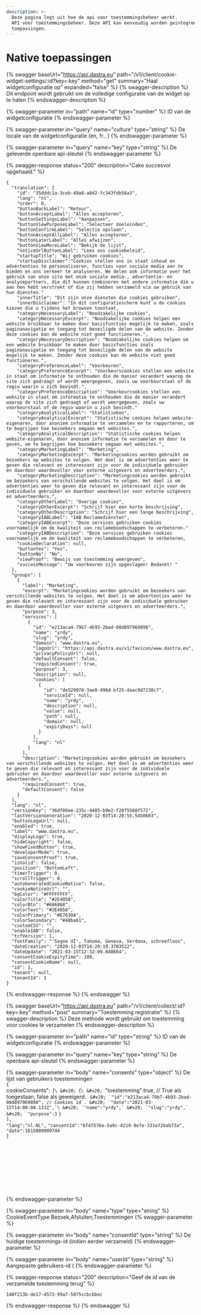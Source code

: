 ```yaml
---
description: >-
  Deze pagina legt uit hoe de api voor toestemmingsbeheer werkt.
  API voor toestemmingsbeheer. Deze API kan eenvoudig worden geïntegreerd in
  toepassingen.
---
```


# Native toepassingen

{% swagger baseUrl="https://api.dastra.eu" path="/v1/client/cookie-widget-settings/:id?key=:key" method="get" summary="Haal widgetconfiguratie op" expanded="false" %}
{% swagger-description %}
Dit endpoint wordt gebruikt om de volledige configuratie van de widget op te halen
{% endswagger-description %}

{% swagger-parameter in="path" name="id" type="number" %}
ID van de widgetconfiguratie
{% endswagger-parameter %}

{% swagger-parameter in="query" name="culture" type="string" %}
De locale van de widgetconfiguratie (en, fr...)
{% endswagger-parameter %}

{% swagger-parameter in="query" name="key" type="string" %}
De geleverde openbare api-sleutel
{% endswagger-parameter %}

{% swagger-response status="200" description="Cake succesvol opgehaald." %}
```
{
  "translation": {
    "id": "35dddc1a-3ceb-49a8-a8d2-fc343fdb56a3",
    "lang": "nl",
    "order": 0,
    "buttonBackLabel": "Retour",
    "buttonAcceptLabel": "Alles accepteren",
    "buttonSettingsLabel": "Aanpassen",
    "buttonViewPurposeLabel": "Selecteer doeleinden",
    "buttonConfirmLabel": "Selectie opslaan",
    "buttonAcceptAllLabel": "Alles accepteren",
    "buttonLaterLabel": "Alles afwijzen",
    "buttonViewMoreLabel": "Bekijk de lijst",
    "noticeUrlButtonLabel": "Lees ons cookiebeleid",
    "startupTitle": "Wij gebruiken cookies",
    "startupDisclaimer":"Cookies stellen ons in staat inhoud en advertenties te personaliseren, functies voor sociale media aan te bieden en ons verkeer te analyseren. We delen ook informatie over het gebruik van onze site met onze sociale media-, advertentie- en analysepartners, die dit kunnen combineren met andere informatie die u aan hen hebt verstrekt of die zij hebben verzameld via uw gebruik van hun diensten."
    "innerTitle": "Dit zijn onze diensten die cookies gebruiken",
    "innerDisclaimer": "In dit configuratiescherm kunt u de cookies kiezen die u tijdens het browsen toestaat,
    "categoryNecessaryLabel": "Noodzakelijke cookies",
    "categoryNecessaryExcerpt": "Noodzakelijke cookies helpen een website bruikbaar te maken door basisfuncties mogelijk te maken, zoals paginanavigatie en toegang tot beveiligde delen van de website. Zonder deze cookies kan de website niet goed functioneren.",
    "categoryNecessaryDescription": "Noodzakelijke cookies helpen om een website bruikbaar te maken door basisfuncties zoals paginanavigatie en toegang tot beveiligde delen van de website mogelijk te maken. Zonder deze cookies kan de website niet goed functioneren.",
    "categoryPreferenceLabel": "Voorkeuren",
    "categoryPreferenceExcerpt": "Voorkeurscookies stellen een website in staat om informatie te onthouden die de manier verandert waarop de site zich gedraagt of wordt weergegeven, zoals uw voorkeurstaal of de regio waarin u zich bevindt.",
    "categoryPreferenceDescription": "Voorkeurcookies stellen een website in staat om informatie te onthouden die de manier verandert waarop de site zich gedraagt of wordt weergegeven, zoals uw voorkeurstaal of de regio waarin u zich bevindt."
    "categoryAnalyticalLabel": "Statistieken",
    "categoryAnalyticalExcerpt": "Statistische cookies helpen website-eigenaren, door anoniem informatie te verzamelen en te rapporteren, om te begrijpen hoe bezoekers omgaan met websites.",
    "categoryAnalyticalDescription": "Statistische cookies helpen website-eigenaren, door anoniem informatie te verzamelen en door te geven, om te begrijpen hoe bezoekers omgaan met websites.",
    "categoryMarketingLabel": "Marketing",
    "categoryMarketingExcerpt": "Marketingcookies worden gebruikt om bezoekers op websites te volgen. Het doel is om advertenties weer te geven die relevant en interessant zijn voor de individuele gebruiker en daardoor waardevoller voor externe uitgevers en adverteerders.",
    "categoryMarketingDescription": "Marketingcookies worden gebruikt om bezoekers van verschillende websites te volgen. Het doel is om advertenties weer te geven die relevant en interessant zijn voor de individuele gebruiker en daardoor waardevoller voor externe uitgevers en adverteerders.",
    "categoryOtherLabel": "Overige cookies",
    "categoryOtherExcerpt": "Schrijf hier een korte beschrijving",
    "categoryOtherDescription": "Schrijf hier een lange beschrijving",
    "categoryIABLabel": "IAB Reclamediensten",
    "categoryIABExcerpt": "Deze services gebruiken cookies voornamelijk om de kwaliteit van reclameboodschappen te verbeteren."
    "categoryIABDescription": "Deze services gebruiken cookies voornamelijk om de kwaliteit van reclameboodschappen te verbeteren,
    "cookieDeclaration": null,
    "buttonYes": "Yes",
    "buttonNo": "No",
    "viewProof": "Bewijs van toestemming weergeven",
    "successMessage": "Uw voorkeuren zijn opgeslagen! Bedankt! "
  },
  "groups": [
    {
      "label": "Marketing",
      "excerpt": "Marketingcookies worden gebruikt om bezoekers van verschillende websites te volgen. Het doel is om advertenties weer te geven die relevant en interessant zijn voor de individuele gebruiker en daardoor waardevoller voor externe uitgevers en adverteerders.",
      "purpose": 3,
      "services": [
        {
          "id": "e213aca4-79b7-4b93-2bad-08d897969898",
          "name": "yrdy",
          "slug": "yrdy",
          "domain": "www.dastra.eu",
          "logoUrl": "https://api.dastra.eu/v1/favicon/www.dastra.eu",
          "privacyPolicyUrl": null,
          "defaultConsent": false,
          "requiredConsent": true,
          "purpose": 3,
          "description": null,
          "cookies": [
            {
              "id": "de529978-3ae0-496d-bf25-daac9d7230c7",
              "serviceId": null,
              "name": "yrdy",
              "description": null,
              "value": null,
              "path": null,
              "domain": null,
              "expiryDays": null
            }
          ],
          "lang": "nl"
        }
      ],
      "description": "Marketingcookies worden gebruikt om bezoekers van verschillende websites te volgen. Het doel is om advertenties weer te geven die relevant en interessant zijn voor de individuele gebruiker en daardoor waardevoller voor externe uitgevers en adverteerders.",
      "requiredConsent": true,
      "defaultConsent": false
    }
  ],
  "lang": "nl",
  "versionKey": "36df80ee-235c-4485-b9e2-f28f5568f572",
  "lastVersionGeneration": "2020-12-03T14:28:55.5450603",
  "buttonLogoUrl": null,
  "enabled": true,
  "label": "www.dastra.eu",
  "displayLogo": true,
  "hideCopyright": false,
  "showFixedButton": true,
  "developerMode": true,
  "saveConsentProof": true,
  "isValid": false,
  "position": "BottomLeft",
  "timerTrigger": 0,
  "scrollTrigger": 0,
  "autoGeneratedCookieNotice": false,
  "cookieNoticeUrl": "",
  "bgColor": "#FFFFFFFF",
  "colorTitle": "#2E4058",
  "colorBtn": "#686868",
  "colorText": "#2E4058",
  "colorPrimary": "#E7630A",
  "colorSecondary": "#48ba61",
  "customCSS": "",
  "enableIAB": false,
  "tcfVersion": 1,
  "fontFamily": "'Segoe UI', Tahoma, Geneva, Verdana, schreefloos",
  "dateCreation": "2020-12-03T14:20:19.3703522",
  "dateUpdate": "2021-03-15T12:32:09.848664",
  "consentCookieExpiryTime": 180,
  "consentCookieName": null,
  "id": 1,
  "tenant": null,
  "tenantId": 1
}
```
{% endswagger-response %}
{% endswagger %}

{% swagger baseUrl="https://api.dastra.eu" path="/v1/client/collect/:id?key=:key" method="post" summary="Toestemming registratie" %}
{% swagger-description %}
Deze methode wordt gebruikt om toestemming voor cookies te verzamelen
{% endswagger-description %}

{% swagger-parameter in="path" name="id" type="string" %}
ID van de widgetconfiguratie
{% endswagger-parameter %}

{% swagger-parameter in="query" name="key" type="string" %}
De openbare api-sleutel
{% endswagger-parameter %}

{% swagger-parameter in="body" name="consents" type="object" %}
&#x20;De lijst van gebruikers toestemmingen
\
`{`\
cookieConsents":`
`[`\
&#x20; `{`\
&#x20; `"toestemming":true, // True als toegestaan, false als geweigerd``.
&#x20; `"id":"e213aca4-79b7-4b93-2bad-08d897969898", // Cookies id`.
&#x20; `"date":"2021-03-15T14:00:04.133Z",`\
&#x20; `"name":"yrdy",`
&#x20; `"slug":"yrdy",`
&#x20; `"purpose":3``
&#x20; `}`\
`],`\
`"lang":"nl-NL",`
`"consentId":"6f47576e-5a0c-4219-8efe-331e72bab73a",`\
`"date":1615809009744`\
`}`\
\
\
\
\
\
\
\
\
\
&#x20;
{% endswagger-parameter %}

{% swagger-parameter in="body" name="type" type="string" %}
CookieEventType Bezoek,Afsluiten,Toestemmingen
{% swagger-parameter %}

{% swagger-parameter in="body" name="consentId" type="string" %}
De huidige toestemmings-id (indien eerder verzameld)
{% endswagger-parameter %}

{% swagger-parameter in="body" name="userId" type="string" %}
Aangepaste gebruikers-id (
{% endswagger-parameter %}

{% swagger-response status="200" description="Geef de id van de verzamelde toestemming terug" %}
```
140f213b-de17-4572-99a7-5075ccbcbbec
```
{% endswagger-response %}
{% endswagger %}